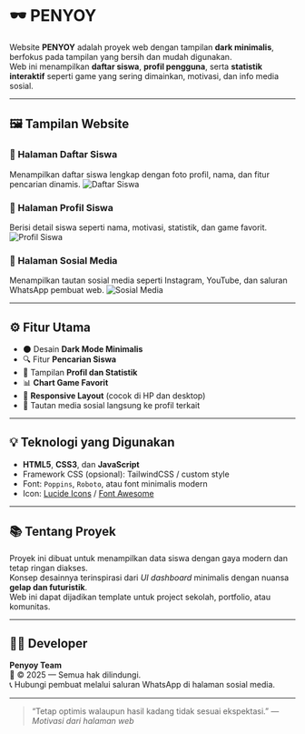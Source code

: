 # 🕶️ PENYOY

Website **PENYOY** adalah proyek web dengan tampilan **dark minimalis**, berfokus pada tampilan yang bersih dan mudah digunakan.  
Web ini menampilkan **daftar siswa**, **profil pengguna**, serta **statistik interaktif** seperti game yang sering dimainkan, motivasi, dan info media sosial.

---

## 🖼️ Tampilan Website

### 🔹 Halaman Daftar Siswa
Menampilkan daftar siswa lengkap dengan foto profil, nama, dan fitur pencarian dinamis.
![Daftar Siswa](https://github.com/Penyoy/Simple_web/blob/main/Screenshot_2025-10-17-20-12-07-97.jpg)

### 🔹 Halaman Profil Siswa
Berisi detail siswa seperti nama, motivasi, statistik, dan game favorit.
![Profil Siswa](https://github.com/Penyoy/Simple_web/blob/main/Screenshot_2025-10-17-20-12-28-89.jpg)

### 🔹 Halaman Sosial Media
Menampilkan tautan sosial media seperti Instagram, YouTube, dan saluran WhatsApp pembuat web.
![Sosial Media](https://github.com/Penyoy/Simple_web/blob/main/Screenshot_2025-10-17-20-12-55-66.jpg)

---

## ⚙️ Fitur Utama
- 🌑 Desain **Dark Mode Minimalis**
- 🔍 Fitur **Pencarian Siswa**
- 🧠 Tampilan **Profil dan Statistik**
- 📊 **Chart Game Favorit**
- 📱 **Responsive Layout** (cocok di HP dan desktop)
- 🔗 Tautan media sosial langsung ke profil terkait

---

## 💡 Teknologi yang Digunakan
- **HTML5**, **CSS3**, dan **JavaScript**
- Framework CSS (opsional): TailwindCSS / custom style
- Font: `Poppins`, `Roboto`, atau font minimalis modern
- Icon: [Lucide Icons](https://lucide.dev/) / [Font Awesome](https://fontawesome.com)

---

## 📚 Tentang Proyek
Proyek ini dibuat untuk menampilkan data siswa dengan gaya modern dan tetap ringan diakses.  
Konsep desainnya terinspirasi dari *UI dashboard* minimalis dengan nuansa **gelap dan futuristik**.  
Web ini dapat dijadikan template untuk project sekolah, portfolio, atau komunitas.

---

## 👨‍💻 Developer
**Penyoy Team**  
📅 © 2025 — Semua hak dilindungi.  
📞 Hubungi pembuat melalui saluran WhatsApp di halaman sosial media.

---

> “Tetap optimis walaupun hasil kadang tidak sesuai ekspektasi.” — *Motivasi dari halaman web*
